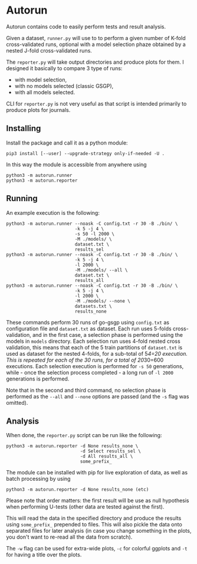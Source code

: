 # Autorun

Autorun contains code to easily perform tests and result analysis.

Given a dataset, `runner.py` will use to to perform a given number of K-fold
cross-validated runs, optional with a model selection phaze obtained by a
nested J-fold cross-validated runs.

The `reporter.py` will take output directories and produce plots for them. I
designed it basically to compare 3 type of runs:

 - with model selection,
 - with no models selected (classic GSGP),
 - with all models selected.

CLI for `reporter.py` is not very useful as that script is intended primarily
to produce plots for journals.

## Installing

Install the package and call it as a python module:

	pip3 install [--user] --upgrade-strategy only-if-needed -U .

In this way the module is accessible from anywhere using

    python3 -m autorun.runner
    python3 -m autorun.reporter

## Running

An example execution is the following:

    python3 -m autorun.runner --noask -C config.txt -r 30 -B ./bin/ \
                              -k 5 -j 4 \ 
                              -s 50 -l 2000 \
                              -M ./models/ \
                              dataset.txt \
                              results_sel
    python3 -m autorun.runner --noask -C config.txt -r 30 -B ./bin/ \
                              -k 5 -j 4 \ 
                              -l 2000 \
                              -M ./models/ --all \
                              dataset.txt \
                              results_all
    python3 -m autorun.runner --noask -C config.txt -r 30 -B ./bin/ \
                              -k 5 -j 4 \
                              -l 2000 \
                              -M ./models/ --none \
                              datasets.txt \
                              results_none

These commands perform 30 runs of go-gsgp using `config.txt` as configuration
file and `dataset.txt` as dataset. Each run uses 5-folds cross-validation, and
in the first case, a selection phase is performed using the models in `models`
directory. Each selection run uses 4-fold nested cross validation, this means
that each of the 5 train partitions of `dataset.txt` is used as dataset for the
nested 4-folds, for a sub-total of 5*4=20 execution. This is repeated for each
of the 30 runs, for a total of 20*30=600 executions.
Each selection execution is performed for `-s 50` generations, while - once the
selection process completed - a long run of `-l 2000` generations is performed.

Note that in the second and third command, no selection phase is performed as
the `--all` and `--none` options are passed (and the `-s` flag was omitted).

## Analysis

When done, the `reporter.py` script can be run like the following:

    python3 -m autorun.reporter -d None results_none \
                                -d Select results_sel \
	                            -d All results_all \
						        some_prefix_

The module can be installed with pip for live exploration of data, as well as
batch processing by using

    python3 -m autorun.reporter -d None results_none (etc)

Please note that order matters: the first result will be use as null hypothesis
when performing U-tests (other data are tested against the first).

This will read the data in the specified directory and produce the results
using `some_prefix_` prepended to files. This will also pickle the data onto
separated files for later analysis (in case you change something in the plots,
you don't want to re-read all the data from scratch).

The `-w` flag can be used for extra-wide plots, `-c` for colorful ggplots and
`-t` for having a title over the plots.
